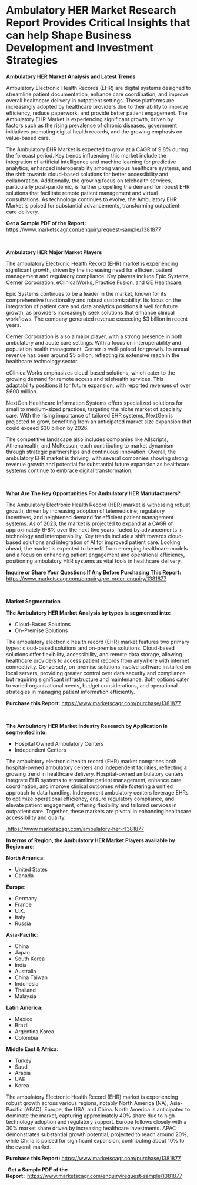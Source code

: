<p><h1>Ambulatory HER Market Research Report Provides Critical Insights that can help Shape Business Development and Investment Strategies</h1></p><p><strong>Ambulatory HER Market Analysis and Latest Trends</strong></p>
<p><p>Ambulatory Electronic Health Records (EHR) are digital systems designed to streamline patient documentation, enhance care coordination, and improve overall healthcare delivery in outpatient settings. These platforms are increasingly adopted by healthcare providers due to their ability to improve efficiency, reduce paperwork, and provide better patient engagement. The Ambulatory EHR Market is experiencing significant growth, driven by factors such as the rising prevalence of chronic diseases, government initiatives promoting digital health records, and the growing emphasis on value-based care.</p><p>The Ambulatory EHR Market is expected to grow at a CAGR of 9.8% during the forecast period. Key trends influencing this market include the integration of artificial intelligence and machine learning for predictive analytics, enhanced interoperability among various healthcare systems, and the shift towards cloud-based solutions for better accessibility and collaboration. Additionally, the growing focus on telehealth services, particularly post-pandemic, is further propelling the demand for robust EHR solutions that facilitate remote patient management and virtual consultations. As technology continues to evolve, the Ambulatory EHR Market is poised for substantial advancements, transforming outpatient care delivery.</p></p>
<p><strong>Get a Sample PDF of the Report:&nbsp;</strong> <a href="https://www.marketscagr.com/enquiry/request-sample/1381877?utm_campaign=3536&utm_medium=2&utm_source=Github&utm_content=ia&utm_term=13042025&utm_id=ambulatory-her">https://www.marketscagr.com/enquiry/request-sample/1381877</a></p>
<p>&nbsp;</p>
<p><strong>Ambulatory HER Major Market Players</strong></p>
<p><p>The ambulatory Electronic Health Record (EHR) market is experiencing significant growth, driven by the increasing need for efficient patient management and regulatory compliance. Key players include Epic Systems, Cerner Corporation, eClinicalWorks, Practice Fusion, and GE Healthcare. </p><p>Epic Systems continues to be a leader in the market, known for its comprehensive functionality and robust customizability. Its focus on the integration of patient care and data analytics positions it well for future growth, as providers increasingly seek solutions that enhance clinical workflows. The company generated revenue exceeding $3 billion in recent years.</p><p>Cerner Corporation is also a major player, with a strong presence in both ambulatory and acute care settings. With a focus on interoperability and population health management, Cerner is well-poised for growth. Its annual revenue has been around $5 billion, reflecting its extensive reach in the healthcare technology sector.</p><p>eClinicalWorks emphasizes cloud-based solutions, which cater to the growing demand for remote access and telehealth services. This adaptability positions it for future expansion, with reported revenues of over $600 million.</p><p>NextGen Healthcare Information Systems offers specialized solutions for small to medium-sized practices, targeting the niche market of specialty care. With the rising importance of tailored EHR systems, NextGen is projected to grow, benefiting from an anticipated market size expansion that could exceed $30 billion by 2026.</p><p>The competitive landscape also includes companies like Allscripts, Athenahealth, and McKesson, each contributing to market dynamism through strategic partnerships and continuous innovation. Overall, the ambulatory EHR market is thriving, with several companies showing strong revenue growth and potential for substantial future expansion as healthcare systems continue to embrace digital transformation.</p></p>
<p>&nbsp;</p>
<p><strong>What Are The Key Opportunities For Ambulatory HER Manufacturers?</strong></p>
<p><p>The Ambulatory Electronic Health Record (HER) market is witnessing robust growth, driven by increasing adoption of telemedicine, regulatory incentives, and heightened demand for efficient patient management systems. As of 2023, the market is projected to expand at a CAGR of approximately 6-8% over the next five years, fueled by advancements in technology and interoperability. Key trends include a shift towards cloud-based solutions and integration of AI for improved patient care. Looking ahead, the market is expected to benefit from emerging healthcare models and a focus on enhancing patient engagement and operational efficiency, positioning ambulatory HER systems as vital tools in healthcare delivery.</p></p>
<p><strong>Inquire or Share Your Questions If Any Before Purchasing This Report:</strong> <a href="https://www.marketscagr.com/enquiry/pre-order-enquiry/1381877?utm_campaign=3536&utm_medium=2&utm_source=Github&utm_content=ia&utm_term=13042025&utm_id=ambulatory-her">https://www.marketscagr.com/enquiry/pre-order-enquiry/1381877</a></p>
<p>&nbsp;</p>
<p><strong>Market Segmentation</strong></p>
<p><strong>The Ambulatory HER Market Analysis by types is segmented into:</strong></p>
<p><ul><li>Cloud-Based Solutions</li><li>On-Premise Solutions</li></ul></p>
<p><p>The ambulatory electronic health record (EHR) market features two primary types: cloud-based solutions and on-premise solutions. Cloud-based solutions offer flexibility, accessibility, and remote data storage, allowing healthcare providers to access patient records from anywhere with internet connectivity. Conversely, on-premise solutions involve software installed on local servers, providing greater control over data security and compliance but requiring significant infrastructure and maintenance. Both options cater to varied organizational needs, budget considerations, and operational strategies in managing patient information efficiently.</p></p>
<p><strong>Purchase this Report:&nbsp;</strong><a href="https://www.marketscagr.com/purchase/1381877?utm_campaign=3536&utm_medium=2&utm_source=Github&utm_content=ia&utm_term=13042025&utm_id=ambulatory-her">https://www.marketscagr.com/purchase/1381877</a></p>
<p>&nbsp;</p>
<p><strong>The Ambulatory HER Market Industry Research by Application is segmented into:</strong></p>
<p><ul><li>Hospital Owned Ambulatory Centers</li><li>Independent Centers</li></ul></p>
<p><p>The ambulatory electronic health record (EHR) market comprises both hospital-owned ambulatory centers and independent facilities, reflecting a growing trend in healthcare delivery. Hospital-owned ambulatory centers integrate EHR systems to streamline patient management, enhance care coordination, and improve clinical outcomes while fostering a unified approach to data handling. Independent ambulatory centers leverage EHRs to optimize operational efficiency, ensure regulatory compliance, and elevate patient engagement, offering flexibility and tailored services in outpatient care. Together, these markets are pivotal in enhancing healthcare accessibility and quality.</p></p>
<p><a href="https://www.marketscagr.com/ambulatory-her-r1381877?utm_campaign=3536&utm_medium=2&utm_source=Github&utm_content=ia&utm_term=13042025&utm_id=ambulatory-her">&nbsp;https://www.marketscagr.com/ambulatory-her-r1381877</a></p>
<p><strong>In terms of Region, the Ambulatory HER Market Players available by Region are:</strong></p>
<p>
    <p> <strong> North America: </strong>
        <ul>
            <li>United States</li>
            <li>Canada</li>
        </ul>
        </p> 
    <p> <strong> Europe: </strong>
        <ul>
            <li>Germany</li>
            <li>France</li>
            <li>U.K.</li>
            <li>Italy</li>
            <li>Russia</li>
        </ul>
        </p> 
    <p> <strong> Asia-Pacific: </strong>
        <ul>
            <li>China</li>
            <li>Japan</li>
            <li>South Korea</li>
            <li>India</li>
            <li>Australia</li>
            <li>China Taiwan</li>
            <li>Indonesia</li>
            <li>Thailand</li>
            <li>Malaysia</li>
        </ul>
        </p> 
    <p> <strong> Latin America: </strong>
        <ul>
            <li>Mexico</li>
            <li>Brazil</li>
            <li>Argentina Korea</li>
            <li>Colombia</li>
        </ul>
        </p> 
    <p> <strong> Middle East & Africa: </strong>
        <ul>
            <li>Turkey</li>
            <li>Saudi</li>
            <li>Arabia</li>
            <li>UAE</li>
            <li>Korea</li>
        </ul>
    </p>
    </p>
<p><p>The ambulatory Electronic Health Record (EHR) market is experiencing robust growth across various regions, notably North America (NA), Asia-Pacific (APAC), Europe, the USA, and China. North America is anticipated to dominate the market, capturing approximately 40% share due to high technology adoption and regulatory support. Europe follows closely with a 30% market share driven by increasing healthcare investments. APAC demonstrates substantial growth potential, projected to reach around 20%, while China is poised for significant expansion, contributing about 10% to the overall market.</p></p>
<p><strong>Purchase this Report: </strong><a href="https://www.marketscagr.com/purchase/1381877?utm_campaign=3536&utm_medium=2&utm_source=Github&utm_content=ia&utm_term=13042025&utm_id=ambulatory-her">https://www.marketscagr.com/purchase/1381877</a></p>
<p>&nbsp;<strong>Get a Sample PDF of the Report:&nbsp;&nbsp;</strong><a href="https://www.marketscagr.com/enquiry/request-sample/1381877?utm_campaign=3536&utm_medium=2&utm_source=Github&utm_content=ia&utm_term=13042025&utm_id=ambulatory-her">https://www.marketscagr.com/enquiry/request-sample/1381877</a></p>
<p><strong></strong></p>
<p><p></p><p></p><p></p></p>